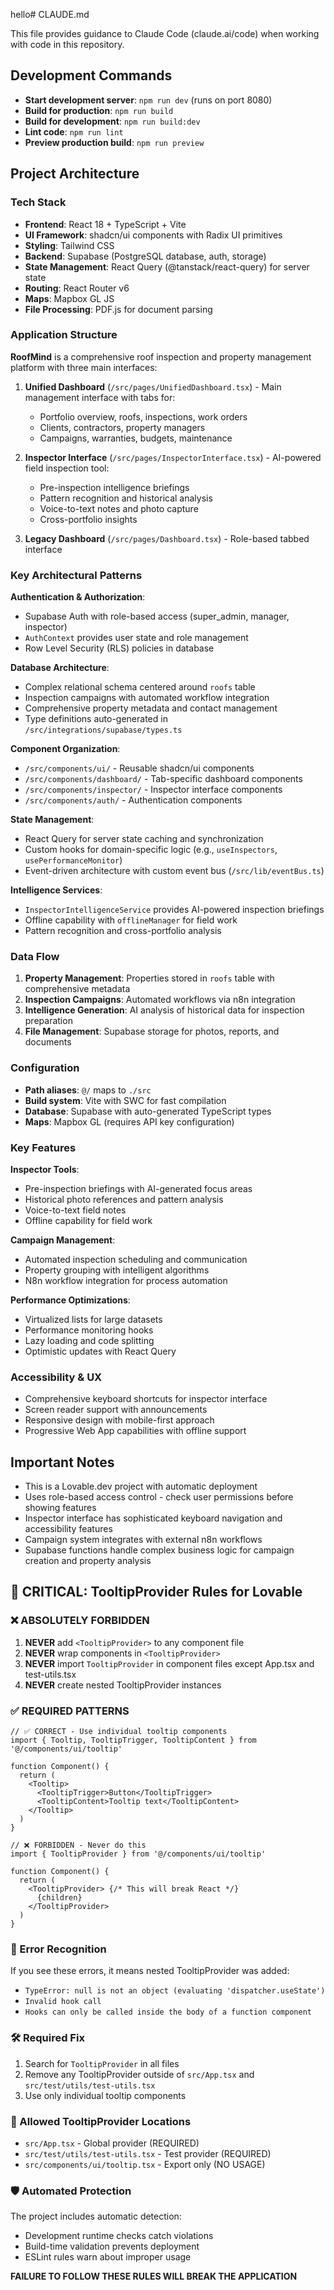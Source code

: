 hello# CLAUDE.md

This file provides guidance to Claude Code (claude.ai/code) when working with code in this repository.

## Development Commands

- **Start development server**: `npm run dev` (runs on port 8080)
- **Build for production**: `npm run build`
- **Build for development**: `npm run build:dev`
- **Lint code**: `npm run lint`
- **Preview production build**: `npm run preview`

## Project Architecture

### Tech Stack
- **Frontend**: React 18 + TypeScript + Vite
- **UI Framework**: shadcn/ui components with Radix UI primitives
- **Styling**: Tailwind CSS
- **Backend**: Supabase (PostgreSQL database, auth, storage)
- **State Management**: React Query (@tanstack/react-query) for server state
- **Routing**: React Router v6
- **Maps**: Mapbox GL JS
- **File Processing**: PDF.js for document parsing

### Application Structure

**RoofMind** is a comprehensive roof inspection and property management platform with three main interfaces:

1. **Unified Dashboard** (`/src/pages/UnifiedDashboard.tsx`) - Main management interface with tabs for:
   - Portfolio overview, roofs, inspections, work orders
   - Clients, contractors, property managers
   - Campaigns, warranties, budgets, maintenance

2. **Inspector Interface** (`/src/pages/InspectorInterface.tsx`) - AI-powered field inspection tool:
   - Pre-inspection intelligence briefings
   - Pattern recognition and historical analysis
   - Voice-to-text notes and photo capture
   - Cross-portfolio insights

3. **Legacy Dashboard** (`/src/pages/Dashboard.tsx`) - Role-based tabbed interface

### Key Architectural Patterns

**Authentication & Authorization**:
- Supabase Auth with role-based access (super_admin, manager, inspector)
- `AuthContext` provides user state and role management
- Row Level Security (RLS) policies in database

**Database Architecture**:
- Complex relational schema centered around `roofs` table
- Inspection campaigns with automated workflow integration
- Comprehensive property metadata and contact management
- Type definitions auto-generated in `/src/integrations/supabase/types.ts`

**Component Organization**:
- `/src/components/ui/` - Reusable shadcn/ui components
- `/src/components/dashboard/` - Tab-specific dashboard components
- `/src/components/inspector/` - Inspector interface components
- `/src/components/auth/` - Authentication components

**State Management**:
- React Query for server state caching and synchronization
- Custom hooks for domain-specific logic (e.g., `useInspectors`, `usePerformanceMonitor`)
- Event-driven architecture with custom event bus (`/src/lib/eventBus.ts`)

**Intelligence Services**:
- `InspectorIntelligenceService` provides AI-powered inspection briefings
- Offline capability with `offlineManager` for field work
- Pattern recognition and cross-portfolio analysis

### Data Flow

1. **Property Management**: Properties stored in `roofs` table with comprehensive metadata
2. **Inspection Campaigns**: Automated workflows via n8n integration
3. **Intelligence Generation**: AI analysis of historical data for inspection preparation
4. **File Management**: Supabase storage for photos, reports, and documents

### Configuration

- **Path aliases**: `@/` maps to `./src`
- **Build system**: Vite with SWC for fast compilation
- **Database**: Supabase with auto-generated TypeScript types
- **Maps**: Mapbox GL (requires API key configuration)

### Key Features

**Inspector Tools**:
- Pre-inspection briefings with AI-generated focus areas
- Historical photo references and pattern analysis
- Voice-to-text field notes
- Offline capability for field work

**Campaign Management**:
- Automated inspection scheduling and communication
- Property grouping with intelligent algorithms
- N8n workflow integration for process automation

**Performance Optimizations**:
- Virtualized lists for large datasets
- Performance monitoring hooks
- Lazy loading and code splitting
- Optimistic updates with React Query

### Accessibility & UX

- Comprehensive keyboard shortcuts for inspector interface
- Screen reader support with announcements
- Responsive design with mobile-first approach
- Progressive Web App capabilities with offline support

## Important Notes

- This is a Lovable.dev project with automatic deployment
- Uses role-based access control - check user permissions before showing features
- Inspector interface has sophisticated keyboard navigation and accessibility features
- Campaign system integrates with external n8n workflows
- Supabase functions handle complex business logic for campaign creation and property analysis

## 🚨 CRITICAL: TooltipProvider Rules for Lovable

### ❌ ABSOLUTELY FORBIDDEN
1. **NEVER** add `<TooltipProvider>` to any component file
2. **NEVER** wrap components in `<TooltipProvider>`
3. **NEVER** import `TooltipProvider` in component files except App.tsx and test-utils.tsx
4. **NEVER** create nested TooltipProvider instances

### ✅ REQUIRED PATTERNS
```tsx
// ✅ CORRECT - Use individual tooltip components
import { Tooltip, TooltipTrigger, TooltipContent } from '@/components/ui/tooltip'

function Component() {
  return (
    <Tooltip>
      <TooltipTrigger>Button</TooltipTrigger>
      <TooltipContent>Tooltip text</TooltipContent>
    </Tooltip>
  )
}
```

```tsx
// ❌ FORBIDDEN - Never do this
import { TooltipProvider } from '@/components/ui/tooltip'

function Component() {
  return (
    <TooltipProvider> {/* This will break React */}
      {children}
    </TooltipProvider>
  )
}
```

### 🚨 Error Recognition
If you see these errors, it means nested TooltipProvider was added:
- `TypeError: null is not an object (evaluating 'dispatcher.useState')`
- `Invalid hook call`
- `Hooks can only be called inside the body of a function component`

### 🛠️ Required Fix
1. Search for `TooltipProvider` in all files
2. Remove any TooltipProvider outside of `src/App.tsx` and `src/test/utils/test-utils.tsx`
3. Use only individual tooltip components

### 📍 Allowed TooltipProvider Locations
- `src/App.tsx` - Global provider (REQUIRED)
- `src/test/utils/test-utils.tsx` - Test provider (REQUIRED)
- `src/components/ui/tooltip.tsx` - Export only (NO USAGE)

### 🛡️ Automated Protection
The project includes automatic detection:
- Development runtime checks catch violations
- Build-time validation prevents deployment
- ESLint rules warn about improper usage

**FAILURE TO FOLLOW THESE RULES WILL BREAK THE APPLICATION**